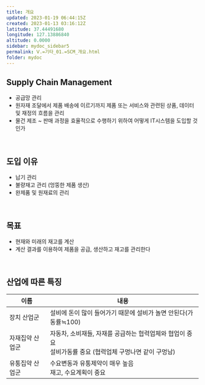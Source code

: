 ```yaml
---
title: 개요
updated: 2023-01-19 06:44:15Z
created: 2023-01-13 03:16:12Z
latitude: 37.44491680
longitude: 127.13886840
altitude: 0.0000
sidebar: mydoc_sidebar5
permalink: Ⅴ.=기타_01.=SCM_개요.html
folder: mydoc
---
```


## Supply Chain Management
- 공급망 관리
- 원자재 조달에서 제품 배송에 이르기까지 제품 또는 서비스와 관련된 상품, 데이터 및 재정의 흐름을 관리
- 물건 제조 ~ 판매 과정을 효율적으로 수행하기 위하여 어떻게 IT시스템을 도입할 것인가
<br>

## 도입 이유
- 납기 관리
- 불량재고 관리 (엉뚱한 제품 생산)
- 완제품 및 원재료의 관리
<br>

## 목표
- 현재와 미래의 재고를 계산
- 계산 결과를 이용하여 제품을 공급, 생산하고 재고를 관리한다
<br>

## 산업에 따른 특징

|이름|내용|
|--|--|
|장치 산업군| 설비에 돈이 많이 들어가기 때문에 설비가 놀면 안된다(가동률≒100)|
|자재집약 산업군|자동차, 소비재들, 자재를 공급하는 협력업체와 협업이 중요<br>설비가동률 중요 (협력업체 구멍나면 같이 구멍남)|
|유통집약 산업군|수요변동과 유통제약이 매우 높음<br>재고, 수요계획이 중요|
